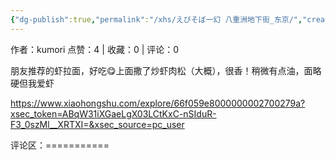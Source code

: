 ```yaml
---
{"dg-publish":true,"permalink":"/xhs/えびそば一幻 八重洲地下街_东京/","created":"2025-03-17T23:02:46.403+08:00","updated":"2025-03-17T23:02:46.403+08:00"}
---
```


作者：kumori
点赞：4   |   收藏：0   |   评论：0

朋友推荐的虾拉面，好吃😋上面撒了炒虾肉松（大概），很香！稍微有点油，面略硬但我爱虾

https://www.xiaohongshu.com/explore/66f059e8000000002700279a?xsec_token=ABqW31iXGaeLgX03LCtKxC-nSIduR-F3_0szMl__XRTXI=&xsec_source=pc_user

评论区：===========

